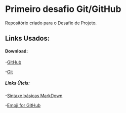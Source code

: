 # Primeiro desafio Git/GitHub
Repositório criado para o Desafio de Projeto.











## Links Usados:
#### Download:
-[GitHub](https://desktop.github.com/)

-[Git](https://git-scm.com/downloads)

##### Links Úteis:
-[Sintaxe básicas MarkDown](https://www.markdownguide.org/)

-[Emoji for GitHub](https://www.webfx.com/tools/emoji-cheat-sheet/)
